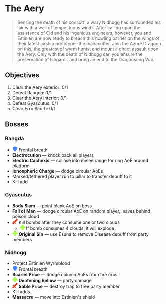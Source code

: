 # The Aery

> Sensing the death of his consort, a wary Nidhogg has surrounded his lair with a wall of tempestuous winds. After calling upon the assistance of Cid and his ingenious engineers, however, you and Estinien are now ready to breach this howling barrier on the wings of their latest airship prototype─the manacutter. Join the Azure Dragoon on this, the greatest of wyrm hunts, and mount a direct assault upon the Aery. Only with the death of Nidhogg can you ensure the preservation of Ishgard...and bring an end to the Dragonsong War.

## Objectives

1. Clear the Aery exterior: 0/1
2. Defeat Rangda: 0/1
3. Clear the Aery interior: 0/1
4. Defeat Gyascutus: 0/1
5. Clear Errn Scorh: 0/1

## Bosses

### Rangda

- ![](/assets/icons/role-tank.png) Frontal breath
- **Electrocution** — knock back all players
- **Electric Cachexis** — collase into melee range for ring AoE around platform
- **Ionospheric Charge** — dodge circular AoEs
- Marked/tethered player run to pillar to transfer debuff to it
- Kill add

### Gyascutus

- **Body Slam** — point blank AoE on boss
- **Fall of Man** — dodge circular AoE on random player, leaves behind poison cloud
- ![](/assets/icons/role-dps.png) Kill bombs after they consume one or two clouds
  - ![](/assets/icons/role-healer.png) If bomb consumes 4 clouds, it will explode
- ![](/assets/icons/role-healer.png) **Original Sin** — use Esuna to remove Disease debuff from party members

### Nidhogg

- Protect Estinien Wyrmblood
- ![](/assets/icons/role-tank.png) Frontal breath
- **Scarlet Price** — dodge column AoEs from fire orbs
- ![](/assets/icons/role-healer.png) **Deafening Bellow** — party damage
- ![](/assets/icons/role-dps.png) **Sable Price** — destroy trap to free party member
- Kill adds
- **Massacre** — move into Estinien's shield
